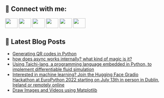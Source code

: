 ## 🔎 Connect with me:
[<img height="32" width="40" src="https://cdn.jsdelivr.net/npm/simple-icons@v5/icons/telegram.svg" />](https://t.me/bullbesh)
[<img height="32" width="40" src="https://cdn.jsdelivr.net/npm/simple-icons@v5/icons/vk.svg" />](https://vk.com/bullbesh)
[<img height="32" width="40" src="https://cdn.jsdelivr.net/npm/simple-icons@v5/icons/twitter.svg" />](https://twitter.com/bullbesh1)
[<img height="32" width="40" src="https://cdn.jsdelivr.net/npm/simple-icons@v5/icons/instagram.svg" />](https://www.instagram.com/bullbesh)
[<img height="32" width="40" src="https://cdn.jsdelivr.net/npm/simple-icons@v5/icons/reddit.svg" />](https://www.reddit.com/user/bullbesh)
[<img height="32" width="40" src="https://cdn.jsdelivr.net/npm/simple-icons@v5/icons/youtube.svg" />](https://www.youtube.com/channel/UCtfjRs6uzgq5mfm8S06WTcg)

## 📕 Latest Blog Posts
<!-- BLOG-POST-LIST:START -->
- [Generating QR codes in Python](https://www.reddit.com/r/Python/comments/vx7okk/generating_qr_codes_in_python/)
- [how does async works internally? what kind of magic is it?](https://www.reddit.com/r/Python/comments/vx73cp/how_does_async_works_internally_what_kind_of/)
- [Using Taichi-lang, a programming language embedded in Python, to implement differentiable fluid simulation](https://www.reddit.com/r/Python/comments/vx4l5q/using_taichilang_a_programming_language_embedded/)
- [Interested in machine learning? Join the Hugging Face Gradio Hackathon at EuroPython 2022 starting on July 13th in person in Dublin, Ireland or remotely online](https://www.reddit.com/r/Python/comments/vx3qkj/interested_in_machine_learning_join_the_hugging/)
- [Draw Images and Videos using Matplotlib](https://www.reddit.com/r/Python/comments/vx0wy3/draw_images_and_videos_using_matplotlib/)
<!-- BLOG-POST-LIST:END -->
